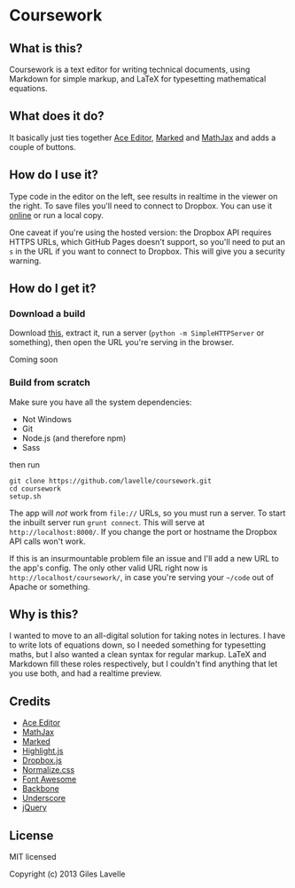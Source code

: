 # Coursework

## What is this?

Coursework is a text editor for writing technical documents, using Markdown for simple markup, and LaTeX for typesetting mathematical equations.

## What does it do?

It basically just ties together [Ace Editor][], [Marked][] and [MathJax][] and adds a couple of buttons.

## How do I use it?

Type code in the editor on the left, see results in realtime in the viewer on the right. To save files you'll need to connect to Dropbox. You can use it [online][] or run a local copy.

One caveat if you're using the hosted version: the Dropbox API requires HTTPS URLs, which GitHub Pages doesn't support, so you'll need to put an `s` in the URL if you want to connect to Dropbox. This will give you a security warning.

## How do I get it?

### Download a build

Download [this][], extract it, run a server (`python -m SimpleHTTPServer` or something), then open the URL you're serving in the browser.

Coming soon

### Build from scratch

Make sure you have all the system dependencies:

- Not Windows
- Git
- Node.js (and therefore npm)
- Sass

then run

    git clone https://github.com/lavelle/coursework.git
    cd coursework
    setup.sh

The app will *not* work from `file://` URLs, so you must run a server. To start the inbuilt server run `grunt connect`. This will serve at `http://localhost:8000/`. If you change the port or hostname the Dropbox API calls won't work.

If this is an insurmountable problem file an issue and I'll add a new URL to the app's config. The only other valid URL right now is `http://localhost/coursework/`, in case you're serving your `~/code` out of Apache or something.

## Why is this?

I wanted to move to an all-digital solution for taking notes in lectures. I have to write lots of equations down, so I needed something for typesetting maths, but I also wanted a clean syntax for regular markup. LaTeX and Markdown fill these roles respectively, but I couldn't find anything that let you use both, and had a realtime preview.

## Credits
- [Ace Editor][]
- [MathJax][]
- [Marked][]
- [Highlight.js][]
- [Dropbox.js][]
- [Normalize.css][]
- [Font Awesome][]
- [Backbone][]
- [Underscore][]
- [jQuery][]

[online]: http://lavelle.github.io/coursework
[this]: https://github.com/lavelle/coursework/archive/gh-pages.zip

[ace editor]:    http://ace.ajax.org/
[marked]:        https://github.com/chjj/marked
[mathjax]:       http://www.mathjax.org/
[highlight.js]:  https://github.com/isagalaev/highlight.js
[dropbox.js]:    https://github.com/dropbox/dropbox-js
[normalize.css]: http://necolas.github.io/normalize.css/
[font awesome]:  http://fortawesome.github.io/Font-Awesome/
[Backbone]:      http://backbonejs.org/
[Underscore]:    http://underscorejs.org/
[jquery]:        http://jquery.com/

## License

MIT licensed

Copyright (c) 2013 Giles Lavelle
